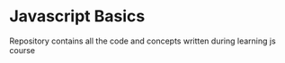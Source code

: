# Javascript Basics
 Repository contains all the code and concepts written during learning js course
